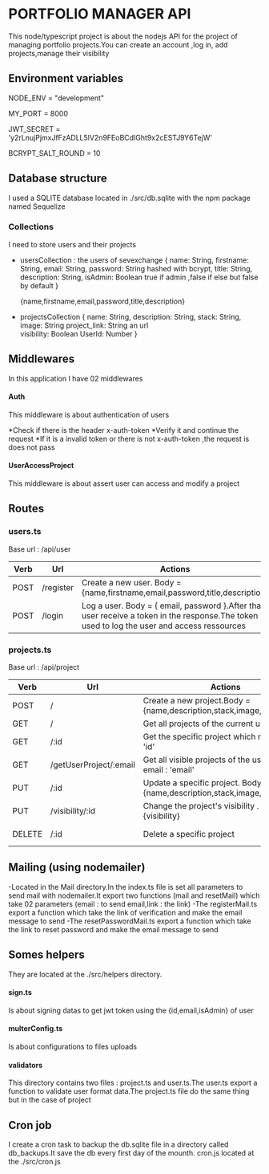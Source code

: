 # PORTFOLIO MANAGER API
This node/typescript project is about the nodejs API for the project of managing portfolio projects.You can create an account ,log in, add projects,manage their visibility

## Environment variables

NODE_ENV  = "development"

MY_PORT = 8000

JWT_SECRET = 'y2rLnujPjmxJfFzADLL5lV2n9FEoBCdIGht9x2cESTJ9Y6TejW'

BCRYPT_SALT_ROUND = 10

## Database structure
I used a SQLITE database located in ./src/db.sqlite with the npm package named Sequelize
### Collections
I need to store users and their projects

* usersCollection : the users of sevexchange
    {
        name: String,
        firstname: String,
        email: String,
        password: String hashed with bcrypt,
        title: String,
        description: String,
        isAdmin: Boolean true if admin ,false if else but false by default
    }

    {name,firstname,email,password,title,description}
* projectsCollection
    { 
        name: String,
        description: String,
        stack: String,
        image: String 
        project_link: String an url  
        visibility: Boolean
        UserId: Number
    }


## Middlewares
In this application I have 02 middlewares

#### Auth
This middleware is about authentication of users

*Check if there is the header x-auth-token
*Verify it and continue the request 
*If it is a invalid token or there is not x-auth-token ,the request is does not pass

#### UserAccessProject 
This middleware is about assert user can access and modify a project



## Routes

### users.ts
Base url : /api/user

| Verb  | Url              | Actions                                           |Middlewares|
|-------|------------------|---------------------------------------------------|-------------|
| POST   | /register       |Create a new user. Body = {name,firstname,email,password,title,description}    |None|
| POST   | /login      |Log a user. Body = { email, password }.After that user receive a token in the response.The token is used to log the user and access ressources   |None|


### projects.ts
Base url : /api/project

| Verb  | Url              | Actions                                           |Middlewares|
|-------|------------------|---------------------------------------------------|-------------|
| POST   | /      | Create a new project.Body = {name,description,stack,image,project_link}|Auth|
| GET   | /      |Get all projects of the current user|Auth|
| GET   | /:id      |Get the specific project which match with 'id'|Auth|
| GET   | /getUserProject/:email      |Get all visible projects of the user with email : 'email'|None|
| PUT   | /:id       |Update a specific project.  Body = {name,description,stack,image,project_link}   |Auth UserAccessProject|
| PUT   | /visibility/:id       |Change the project's visibility .  Body = {visibility}   |Auth UserAccessProject|
| DELETE   | /:id      |Delete a specific project   |Auth UserAccessProject|

## Mailing (using nodemailer)
-Located in the Mail directory.In the index.ts file is set all parameters to send mail with nodemailer.It export two functions (mail and resetMail) which take 02 parameters (email : to send email,link : the link)
-The registerMail.ts export a function which take the link of verification and make the email message to send
-The resetPasswordMail.ts export a function which take the link to reset password and make the email message to send

## Somes helpers
They are located at the ./src/helpers directory.

#### sign.ts
Is about signing datas to get jwt token using the {id,email,isAdmin} of user

#### multerConfig.ts
Is about configurations to files uploads

#### validators
This directory contains two files : project.ts and user.ts.The user.ts export a function to validate user format data.The project.ts file do the same thing but in the case of project

## Cron job
I create a cron task to backup the db.sqlite file in a directory called db_backups.It save the db every first day of the mounth.
cron.js located at the ./src/cron.js







